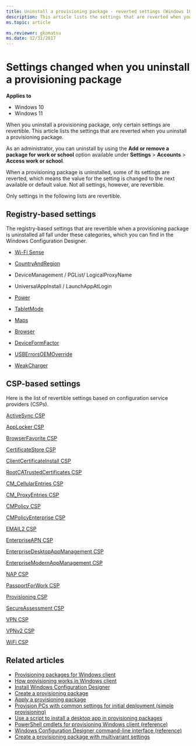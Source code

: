 ```yaml
---
title: Uninstall a provisioning package - reverted settings (Windows 10/11)
description: This article lists the settings that are reverted when you uninstall a provisioning package on Windows 10/11 desktop client devices.
ms.topic: article 

ms.reviewer: gkomatsu
ms.date: 12/31/2017
--- 
```


# Settings changed when you uninstall a provisioning package 


**Applies to** 

- Windows 10
- Windows 11 

When you uninstall a provisioning package, only certain settings are revertible. This article lists the settings that are reverted when you uninstall a provisioning package. 


As an administrator, you can uninstall by using the **Add or remove a package for work or school** option available under **Settings** > **Accounts** > **Access work or school**. 

When a provisioning package is uninstalled, some of its settings are reverted, which means the value for the setting is changed to the next available or default value. Not all settings, however, are revertible.  

Only settings in the following lists are revertible.  

## Registry-based settings 

The registry-based settings that are revertible when a provisioning package is uninstalled all fall under these categories, which you can find in the  Windows Configuration Designer.  


- [Wi-Fi Sense](../wcd/wcd-connectivityprofiles.md#wifisense)
- [CountryAndRegion](../wcd/wcd-countryandregion.md)
- DeviceManagement / PGList/ LogicalProxyName
- UniversalAppInstall / LaunchAppAtLogin
- [Power](/previous-versions//dn953704(v=vs.85))
- [TabletMode](../wcd/wcd-tabletmode.md) 

- [Maps](../wcd/wcd-maps.md) 

- [Browser](../wcd/wcd-browser.md)
- [DeviceFormFactor](../wcd/wcd-deviceformfactor.md) 

- [USBErrorsOEMOverride](/previous-versions/windows/hardware/previsioning-framework/mt769908(v=vs.85)) 

- [WeakCharger](../wcd/wcd-weakcharger.md)  

 

## CSP-based settings 

Here is the list of revertible settings based on configuration service providers (CSPs).  

[ActiveSync CSP](/windows/client-management/mdm/activesync-csp) 

[AppLocker CSP](/windows/client-management/mdm/applocker-csp)  

[BrowserFavorite CSP](/windows/client-management/mdm/browserfavorite-csp)   

[CertificateStore CSP](/windows/client-management/mdm/certificatestore-csp) 

[ClientCertificateInstall CSP](/windows/client-management/mdm/clientcertificateinstall-csp)   

[RootCATrustedCertificates CSP](/windows/client-management/mdm/rootcacertificates-csp)   

[CM_CellularEntries CSP](/windows/client-management/mdm/cm-cellularentries-csp)   

[CM_ProxyEntries CSP](/windows/client-management/mdm/cm-proxyentries-csp)   

[CMPolicy CSP](/windows/client-management/mdm/cmpolicy-csp)   

[CMPolicyEnterprise CSP](/windows/client-management/mdm/cmpolicyenterprise-csp)   

[EMAIL2 CSP](/windows/client-management/mdm/email2-csp)   

[EnterpriseAPN CSP](/windows/client-management/mdm/enterpriseapn-csp)   

[EnterpriseDesktopAppManagement CSP](/windows/client-management/mdm/enterprisedesktopappmanagement-csp)   

[EnterpriseModernAppManagement CSP](/windows/client-management/mdm/enterprisemodernappmanagement-csp)   

[NAP CSP](/windows/client-management/mdm/nap-csp)   

[PassportForWork CSP](/windows/client-management/mdm/passportforwork-csp)   

[Provisioning CSP](/windows/client-management/mdm/provisioning-csp)   

[SecureAssessment CSP](/windows/client-management/mdm/secureassessment-csp)   

[VPN CSP](/windows/client-management/mdm/vpn-csp)   

[VPNv2 CSP](/windows/client-management/mdm/vpnv2-csp)   

[WiFi CSP](/windows/client-management/mdm/wifi-csp)    

 

## Related articles 

- [Provisioning packages for Windows client](provisioning-packages.md)
- [How provisioning works in Windows client](provisioning-how-it-works.md)
- [Install Windows Configuration Designer](provisioning-install-icd.md)
- [Create a provisioning package](provisioning-create-package.md)
- [Apply a provisioning package](provisioning-apply-package.md)
- [Provision PCs with common settings for initial deployment (simple provisioning)](provision-pcs-for-initial-deployment.md)
- [Use a script to install a desktop app in provisioning packages](provisioning-script-to-install-app.md)
- [PowerShell cmdlets for provisioning Windows client (reference)](provisioning-powershell.md)
- [Windows Configuration Designer command-line interface (reference)](provisioning-command-line.md)
- [Create a provisioning package with multivariant settings](provisioning-multivariant.md)
